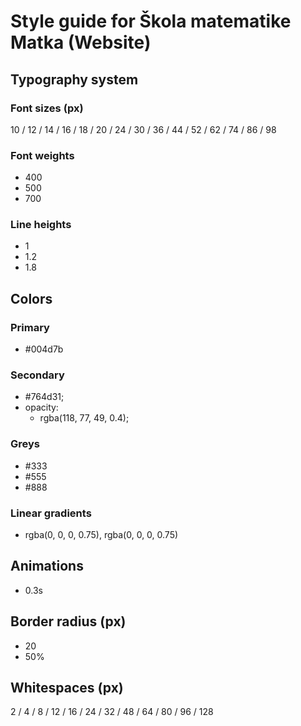 # Style guide for Škola matematike Matka (Website)

## Typography system

### Font sizes (px)

10 / 12 / 14 / 16 / 18 / 20 / 24 / 30 / 36 / 44 / 52 / 62 / 74 / 86 / 98

### Font weights

- 400
- 500
- 700

### Line heights

- 1
- 1.2
- 1.8

## Colors

### Primary

- #004d7b

### Secondary

- #764d31;
- opacity:
  - rgba(118, 77, 49, 0.4);

### Greys

- #333
- #555
- #888

### Linear gradients

- rgba(0, 0, 0, 0.75), rgba(0, 0, 0, 0.75)

## Animations

- 0.3s

## Border radius (px)

- 20
- 50%

## Whitespaces (px)

2 / 4 / 8 / 12 / 16 / 24 / 32 / 48 / 64 / 80 / 96 / 128
